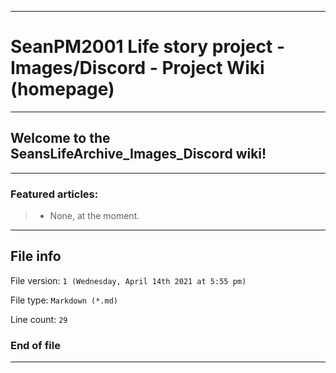 
***

# SeanPM2001 Life story project - Images/Discord - Project Wiki (homepage)

***

## Welcome to the SeansLifeArchive_Images_Discord wiki!

***

### Featured articles:

> * None, at the moment.

***

## File info

File version: `1 (Wednesday, April 14th 2021 at 5:55 pm)`

File type: `Markdown (*.md)`

Line count: `29`

### End of file

***
